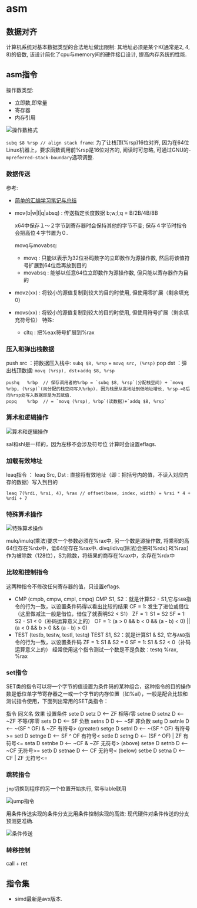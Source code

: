 # asm
## 数据对齐
计算机系统对基本数据类型的合法地址做出限制: 其地址必须是某个K(通常是2, 4, 8)的倍数, 该设计简化了cpu与memory间的硬件接口设计, 提高内存系统的性能.

## asm指令
操作数类型:
- 立即数,即常量
- 寄存器
- 内存引用

![操作数格式](/images/register_value_format.png)

`subq $8 %rsp // align stack frame`: 为了让栈顶(%rsp)16位对齐, 因为在64位Linux机器上，要求函数调用前%rsp是16位对齐的, 阅读时可忽略, 可通过GNU的`-mpreferred-stack-boundary`选项调整.

### 数据传送
参考:
- [简单的汇编学习笔记与总结](http://rinchannow.club/2018/11/08/%E7%AE%80%E5%8D%95%E7%9A%84%E6%B1%87%E7%BC%96%E5%AD%A6%E4%B9%A0%E7%AC%94%E8%AE%B0%E4%B8%8E%E6%80%BB%E7%BB%93/)

- mov(b|w|l|q|absq) : 传送指定长度数据
    b;w;l;q = B/2B/4B/8B

    x64中保存１～２字节到寄存器时会保持其他的字节不变; 保存４字节时指令会把高位４字节置为０.

    movq与movabsq:
    - movq : 只能以表示为32位补码数字的立即数作为源操作数, 然后将该值符号扩展到64位后再放到目的
    - movabsq : 能够以任意64位立即数作为源操作数, 但只能以寄存器作为目的

- movz(xx) : 将较小的源值复制到较大的目的时使用, 但使用零扩展（剩余填充0）
- movs(xx) : 将较小的源值复制到较大的目的时使用, 但使用符号扩展（剩余填充符号位）
    特殊:
    - cltq : 把%eax符号扩展到%rax

### 压入和弹出栈数据
push src ：把数据压入栈中: `subq $8, %rsp` + `movq src, (%rsp)`
pop dst ：弹出栈顶数据: `movq (%rsp), dst`+`addq $8, %rsp`

```
pushq	%rbp  // 保存调用者的%rbp = `subq $8, %rsp`(分配栈空间) + `movq %rbp, (%rsp)`(向分配的栈空间写入%rbp). 因为栈是从高地址到低地址增长, %rsp-=8后向%rsp处写入数据即是为其赋值.
popq	%rbp  // = `movq (%rsp), %rbp`(读数据)+`addq $8, %rsp`
```

### 算术和逻辑操作
![算术和逻辑操作](/images/register_integer_operate.png)

sal和shl是一样的，因为左移不会涉及符号位
计算时会设置eflags.

### 加载有效地址
leaq指令 ： leaq Src, Dst : 直接将有效地址（即：把括号内的值，不读入对应内存的数据）写入到目的

    leaq 7(%rdi, %rsi, 4), %rax // offset(base, index, width) = %rsi * 4 + %rdi + 7

### 特殊算术操作
![特殊算术操作](/images/register_special_value.png)

mulq/imulq(乘法)要求一个参数必须在%rax中, 另一个数是源操作数, 将乘积的高64位存在%rdx中，低64位存在%rax中.
divq/idivq(除法)会把R[%rdx]:R[%rax]作为被除数（128位），S为除数，将结果的商存在%rax中，余存在%rdx中

### 比较和控制指令
这两种指令不修改任何寄存器的值，只设置eflags.

- CMP (cmpb, cmpw, cmpl, cmpq)
    CMP S1, S2：就是计算S2 - S1,它与`SUB`指令的行为一致，以设置条件码得以看出比较的结果
    CF = 1: 发生了进位或借位（这里做减法一般是借位，借位了就表明S2 < S1）
    ZF = 1: S1 = S2
    SF = 1: S2 - S1 < 0（补码运算意义上的）
    OF = 1: (a > 0 && b < 0 && (a - b) < 0) || (a < 0 && b > 0 && (a - b) > 0)
- TEST (testb, testw, testl, testq)
    TEST S1, S2：就是计算S1 & S2, 它与`AND`指令的行为一致，以设置条件码
    ZF = 1: S1 & S2 = 0
    SF = 1: S1 & S2 < 0（补码运算意义上的）
    经常使用这个指令测试一个数是不是负数：testq %rax, %rax

### set指令
SET类的指令可以将一个字节的值设置为条件码的某种组合，这种指令的目的操作数是低位单字节寄存器之一或一个字节的内存位置（如%al），一般是配合比较和测试指令使用，下面列出常用的SET类指令：

指令	同义名	效果	设置条件
sete D	setz	D <– ZF	相等/零
setne D	setnz	D <– ~ZF	不等/非零
sets D		    D <– SF	负数
setns D		    D <– ~SF	非负数
setg D	setnle	D <– ~(SF ^ OF) & ~ZF	有符号> (greater)
setge D	setnl	D <– ~(SF ^ OF)	有符号 >=
setl D	setnge	D <– SF ^ OF	有符号<
setle D	setng	D <– (SF ^ OF) | ZF	有符号<=
seta D	setnbe	D <– ~CF & ~ZF	无符号> (above)
setae D	setnb	D <– ~CF	无符号>=
setb D	setnae	D <– CF	无符号< (below)
setbe D	setna	D <– CF | ZF	无符号<=

### 跳转指令
`jmp`切换到程序的另一个位置开始执行, 常与lable联用

![jump指令](/images/asm_jmp.png)

用条件传送实现的条件分支比用条件控制实现的高效: 现代硬件对条件传送的分支预测更准确.

![条件传送](/images/asm_cmovX.png)

### 转移控制
call + ret

## 指令集
- simd最新是avx版本.